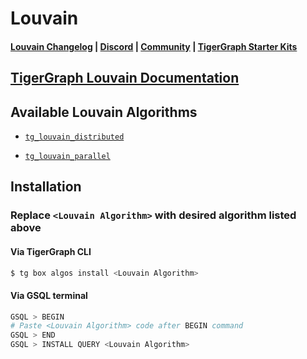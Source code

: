 
# Louvain

#### [Louvain Changelog](https://github.com/tigergraph/gsql-graph-algorithms/algorithms/Community/louvain/CHANGELOG.md) | [Discord](https://discord.gg/vFbmPyvJJN) | [Community](https://community.tigergraph.com) | [TigerGraph Starter Kits](https://github.com/zrougamed/TigerGraph-Starter-Kits-Parser)

## [TigerGraph Louvain Documentation](https://docs.tigergraph.com/tigergraph-platform-overview/graph-algorithm-library#louvain-method-with-parallelism-and-refinement)

## Available Louvain Algorithms 

* [`tg_louvain_distributed`](https://github.com/tigergraph/gsql-graph-algorithms/algorithms/Community/louvain/tg_louvain_distributed.gsql)

* [`tg_louvain_parallel`](https://github.com/tigergraph/gsql-graph-algorithms/algorithms/Community/louvain/tg_louvain_parallel.gsql)

## Installation 

### Replace `<Louvain Algorithm>` with desired algorithm listed above 

#### Via TigerGraph CLI

```bash
$ tg box algos install <Louvain Algorithm>
```

#### Via GSQL terminal

```bash
GSQL > BEGIN
# Paste <Louvain Algorithm> code after BEGIN command
GSQL > END 
GSQL > INSTALL QUERY <Louvain Algorithm>
```